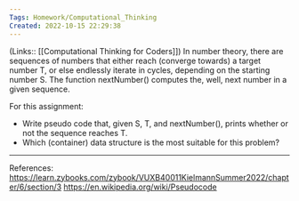 ```yaml
---
Tags: Homework/Computational_Thinking
Created: 2022-10-15 22:29:38
---
```

(Links:: [[Computational Thinking for Coders]])
In number theory, there are sequences of numbers that either reach (converge towards) a target number T, or else endlessly iterate in cycles, depending on the starting number S. The function nextNumber() computes the, well, next number in a given sequence.

For this assignment:
- Write pseudo code that, given S, T, and nextNumber(), prints whether or not the sequence reaches T.
- Which (container) data structure is the most suitable for this problem?

___
References:
https://learn.zybooks.com/zybook/VUXB40011KielmannSummer2022/chapter/6/section/3
https://en.wikipedia.org/wiki/Pseudocode